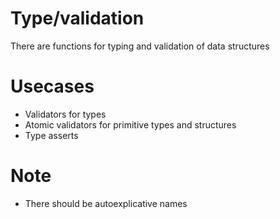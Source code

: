# Type/validation

There are functions for typing and validation of data structures

# Usecases
- Validators for types
- Atomic validators for primitive types and structures
- Type asserts

# Note
- There should be autoexplicative names